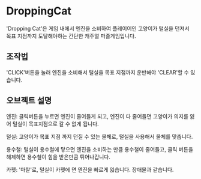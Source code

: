 # DroppingCat
'Dropping Cat'은 게임 내에서 엔진을 소비하여 플레이어인 고양이가 털실을 던져서 목표 지점까지 도달해야하는 간단한 캐주얼 퍼즐게임입니다.  

## 조작법
'CLICK'버튼을 눌러 엔진을 소비해서 털실을 목표 지점까지 운반해야 'CLEAR'할 수 있습니다.

## 오브젝트 설명
엔진: 클릭버튼을 누르면 엔진이 줄어들게 되고, 엔진이 다 줄어들면 고양이가 의지를 잃어 털실이 목표지점으로 갈 수 없게 됩니다.

털실: 고양이가 목표 지점 까지 던질 수 있는 물체로, 털실을 사용해서 물체를 맞춥니다.

용수철: 털실이 용수철에 닿으면 엔진을 소비하는 만큼 용수철이 줄어들고, 클릭 버튼을 해제하면 용수철이 힘을 받은만큼 튀어나갑니다.

카펫: '마찰'로, 털실이 카펫에 면 엔진을 빠르게 잃습니다. 장애물과 같습니다.
 
